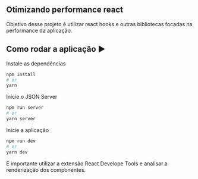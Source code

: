 ## Otimizando performance react

Objetivo desse projeto é utilizar react hooks e outras bibliotecas focadas na performance da aplicação.

## Como rodar a aplicação :arrow_forward:

Instale as dependências 
```bash
npm install
# or
yarn
```

Inicie o JSON Server

```bash
npm run server
# or
yarn server
```

Inicie a aplicação
```bash
npm run dev
# or
yarn dev
```

É importante utilizar a extensão React Develope Tools e analisar a renderização dos componentes.  